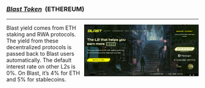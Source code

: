 <h3><u><strong><i>Blast Token</i></strong></u> &nbsp;(ETHEREUM)</h3>
<hr />

<img align="right" width="300px" src="/img/Blast.png">

Blast yield comes from ETH staking and RWA protocols. The yield from these decentralized protocols is passed back to Blast users automatically. The default interest rate on other L2s is 0%. On Blast, it’s 4% for ETH and 5% for stablecoins.
